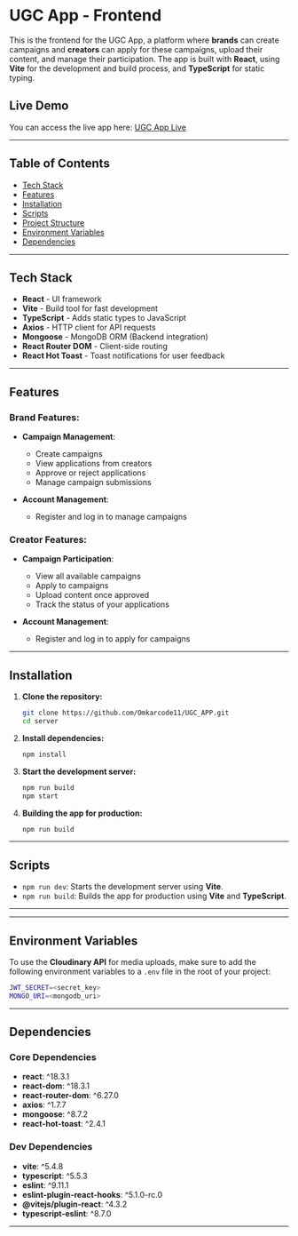 # UGC App - Frontend

This is the frontend for the UGC App, a platform where **brands** can create campaigns and **creators** can apply for these campaigns, upload their content, and manage their participation. The app is built with **React**, using **Vite** for the development and build process, and **TypeScript** for static typing.

## Live Demo

You can access the live app here: [UGC App Live](https://ugc-app-lilac.vercel.app/)

---

## Table of Contents

- [Tech Stack](#tech-stack)
- [Features](#features)
- [Installation](#installation)
- [Scripts](#scripts)
- [Project Structure](#project-structure)
- [Environment Variables](#environment-variables)
- [Dependencies](#dependencies)

---

## Tech Stack

- **React** - UI framework
- **Vite** - Build tool for fast development
- **TypeScript** - Adds static types to JavaScript
- **Axios** - HTTP client for API requests
- **Mongoose** - MongoDB ORM (Backend integration)
- **React Router DOM** - Client-side routing
- **React Hot Toast** - Toast notifications for user feedback

---

## Features

### Brand Features:

- **Campaign Management**:
  - Create campaigns
  - View applications from creators
  - Approve or reject applications
  - Manage campaign submissions

- **Account Management**:
  - Register and log in to manage campaigns

### Creator Features:

- **Campaign Participation**:
  - View all available campaigns
  - Apply to campaigns
  - Upload content once approved
  - Track the status of your applications

- **Account Management**:
  - Register and log in to apply for campaigns

---

## Installation

1. **Clone the repository:**
   ```bash
   git clone https://github.com/Omkarcode11/UGC_APP.git
   cd server
   ```

2. **Install dependencies:**
   ```bash
   npm install
   ```

3. **Start the development server:**
   ```bash
   npm run build
   npm start
   ```

4. **Building the app for production:**
   ```bash
   npm run build
   ```


---

## Scripts

- `npm run dev`: Starts the development server using **Vite**.
- `npm run build`: Builds the app for production using **Vite** and **TypeScript**.

---

---

## Environment Variables

To use the **Cloudinary API** for media uploads, make sure to add the following environment variables to a `.env` file in the root of your project:

```bash
JWT_SECRET=<secret_key>
MONGO_URI=<mongodb_uri>
```

---

## Dependencies

### Core Dependencies

- **react**: ^18.3.1
- **react-dom**: ^18.3.1
- **react-router-dom**: ^6.27.0
- **axios**: ^1.7.7
- **mongoose**: ^8.7.2
- **react-hot-toast**: ^2.4.1

### Dev Dependencies

- **vite**: ^5.4.8
- **typescript**: ^5.5.3
- **eslint**: ^9.11.1
- **eslint-plugin-react-hooks**: ^5.1.0-rc.0
- **@vitejs/plugin-react**: ^4.3.2
- **typescript-eslint**: ^8.7.0

---
